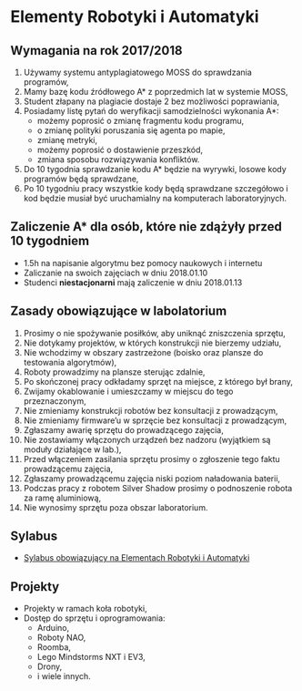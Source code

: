 # Elementy Robotyki i Automatyki

## Wymagania na rok 2017/2018

1. Używamy systemu antyplagiatowego MOSS do sprawdzania programów, 
2. Mamy bazę kodu źródłowego A* z poprzedmich lat w systemie MOSS, 
3. Student złapany na plagiacie dostaje 2 bez możliwości poprawiania, 
4. Posiadamy listę pytań do weryfikacji samodzielności wykonania A*: 
   - możemy poprosić o zmianę fragmentu kodu programu, 
   - o zmianę polityki poruszania się agenta po mapie, 
   - zmianę metryki, 
   - możemy poprosić o dostawienie przeszkód, 
   - zmiana sposobu rozwiązywania konfliktów.
5. Do 10 tygodnia sprawdzanie kodu A* będzie na wyrywki, losowe kody programów będą sprawdzane, 
6. Po 10 tygodniu pracy wszystkie kody będą sprawdzane szczegółowo i kod będzie musiał być uruchamialny na komputerach laboratoryjnych. 

## Zaliczenie A* dla osób, które nie zdążyły przed 10 tygodniem

- 1.5h na napisanie algorytmu bez pomocy naukowych i internetu
- Zaliczanie na swoich zajęciach w dniu 2018.01.10
- Studenci **niestacjonarni** mają zaliczenie w dniu 2018.01.13

## Zasady obowiązujące w labolatorium

1. Prosimy o nie spożywanie posiłków, aby uniknąć zniszczenia sprzętu, 
2. Nie dotykamy projektów, w których konstrukcji nie bierzemy udziału, 
3. Nie wchodzimy w obszary zastrzeżone (boisko oraz plansze do testowania algorytmów), 
4. Roboty prowadzimy na plansze sterując zdalnie, 
5. Po skończonej pracy odkładamy sprzęt na miejsce, z którego był brany, 
6. Zwijamy okablowanie i umieszczamy w miejscu do tego przeznaczonym, 
7. Nie zmieniamy konstrukcji robotów bez konsultacji z prowadzącym, 
8. Nie zmieniamy firmware’u w sprzęcie bez konsultacji z prowadzącym, 
9. Zgłaszamy awarię sprzętu do prowadzącego zajęcia, 
10. Nie zostawiamy włączonych urządzeń bez nadzoru (wyjątkiem są moduły działające w lab.), 
11. Przed włączeniem zasilania sprzętu prosimy o zgłoszenie tego faktu prowadzącemu zajęcia, 
12. Zgłaszamy prowadzącemu zajęcia niski poziom naładowania baterii, 
13. Podczas pracy z robotem Silver Shadow prosimy o podnoszenie robota za ramę aluminiową, 
14. Nie wynosimy sprzętu poza obszar laboratorium.  

## Sylabus

- [Sylabus obowiązujący na Elementach Robotyki i Automatyki](https://github.com/lukzmu/university-eria/blob/master/sylabus_2017Z_2317S1-ELEROBAUT-PL.pdf)

## Projekty

- Projekty w ramach koła robotyki,
- Dostęp do sprzętu i oprogramowania:
    - Arduino, 
    - Roboty NAO,
    - Roomba,
    - Lego Mindstorms NXT i EV3,
    - Drony, 
    - i wiele innych.
    



